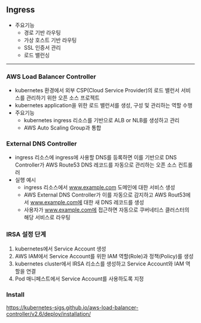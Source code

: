 ## Ingress

- 주요기능
  - 경로 기반 라우팅
  - 가상 호스트 기반 라우팅
  - SSL 인증서 관리
  - 로드 밸런싱

---

### AWS Load Balancer Controller
- kubernetes 환경에서 외부 CSP(Cloud Service Provider)의 로드 밸런서 서비스를 관리하기 위한 오픈 소스 프로젝트
- kubernetes application을 위한 로드 밸런서를 생성, 구성 및 관리하는 역할 수행
- 주요기능
  - kubernetes ingress 리소스를 기반으로 ALB or NLB를 생성하고 관리
  - AWS Auto Scaling Group과 통합

### External DNS Controller
- ingress 리소스에 ingress에 사용할 DNS를 등록하면 이를 기반으로 DNS Controller가 AWS Route53 DNS 레코드를 자동으로 관리하는 오픈 소스 컨트롤러
- 실행 예시
  - ingress 리소스에서 www.example.com 도메인에 대한 서비스 생성
  - AWS External DNS Controller가 이를 자동으로 감지하고 AWS Rout53에서 www.example.com에 대한 새 DNS 레코드를 생성
  - 사용자가 www.example.com에 접근하면 자동으로 쿠버네티스 클러스터의 해당 서비스로 라우팅

### IRSA 설정 단계
1. kubernetes에서 Service Account 생성
2. AWS IAM에서 Service Account를 위한 IAM 역할(Role)과 정책(Policy)를 생성
3. kubernetes cluster에서 IRSA 리소스를 생성하고 Service Account와 IAM 역할을 연결
4. Pod 매니페스트에서 Service Account를 사용하도록 지정

### Install
https://kubernetes-sigs.github.io/aws-load-balancer-controller/v2.6/deploy/installation/
